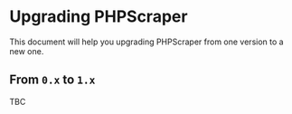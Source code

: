 # Upgrading PHPScraper

This document will help you upgrading PHPScraper from one version to a new one.

## From `0.x` to `1.x`

TBC